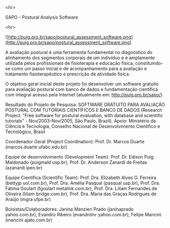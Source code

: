 

&lt;hr&gt;

SAPO - Postural Analysis Software

&lt;hr&gt;



![http://puig.pro.br/sapo/postural_assessment_software.png](http://puig.pro.br/sapo/postural_assessment_software.png)

A avaliação postural é uma ferramenta fundamental no diagnóstico do alinhamento dos segmentos corporais de um indivíduo e é amplamente utilizada pelos profissionais de fisioterapia e educação física, constituindo-se como um passo inicial e de acompanhamento para a avaliação e tratamento fisioterapêutico e prescrição de atividade física.

O objetivo geral inicial deste projeto foi desenvolver um software gratuito para avaliação postural com banco de dados e fundamentação científica com integral acesso pela Internet (atualmente em: http://puig.pro.br/sapo/).

Resultado do Projeto de Pesquisa:
SOFTWARE GRATUITO PARA AVALIAÇÃO POSTURAL COM TUTORIAIS CIENTÍFICOS E BANCO DE DADOS (Research Project: "Free software for postural evaluation, with database and scientific tutorials" - Nov/2003-Nov/2005, São Paulo, Brazil). Apoio: Ministério da Ciência e Tecnologia, Conselho Nacional de Desenvolvimento Científico e Tecnológico, Brasil

Coordenador Geral (Project Coordination): Prof. Dr. Marcos Duarte (marcos.duarte ufabc.edu.br)

Equipe de desenvolvimento (Development Team): Prof. Dr. Edison Puig Maldonado (puigmald usp.br), Prof. Dr. Anderson Zanardi de Freitas (azanardi ipen.br)

Equipe Científica (Scientific Team): Prof. Dra. Elizabeth Alves G. Ferreira (bettyjp uol.com.br), Prof. Dra. Amélia Pasqual (pasqual usp.br), Prof. Dra. Fátima Goulart (fgoulart metalink.com.br), Prof. Dra. Liliam Fernandes de Oliveira (liliam bridge.com.br), Prof. Dra. Maria das Graças Rodrigues de Araújo (mgra ufpe.br)

Bolsistas/Colaboradores: Janina Manzieri Prado (janinaprado yahoo.com.br), Evandro Ribeiro (evandrolnr yahoo.com.br), Felipe Mancini (mancini ajato.com.br)